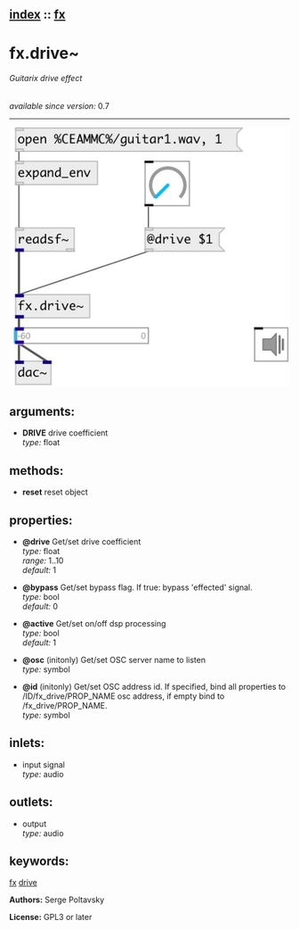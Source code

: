 [index](index.html) :: [fx](category_fx.html)
---

# fx.drive~

###### Guitarix drive effect

*available since version:* 0.7

---




[![example](../examples/img/fx.drive~.jpg)](../examples/pd/fx.drive~.pd)



## arguments:

* **DRIVE**
drive coefficient<br>
_type:_ float<br>



## methods:

* **reset**
reset object<br>




## properties:

* **@drive** 
Get/set drive coefficient<br>
_type:_ float<br>
_range:_ 1..10<br>
_default:_ 1<br>

* **@bypass** 
Get/set bypass flag. If true: bypass &#39;effected&#39; signal.<br>
_type:_ bool<br>
_default:_ 0<br>

* **@active** 
Get/set on/off dsp processing<br>
_type:_ bool<br>
_default:_ 1<br>

* **@osc** (initonly)
Get/set OSC server name to listen<br>
_type:_ symbol<br>

* **@id** (initonly)
Get/set OSC address id. If specified, bind all properties to /ID/fx_drive/PROP_NAME osc
address, if empty bind to /fx_drive/PROP_NAME.<br>
_type:_ symbol<br>



## inlets:

* input signal<br>
_type:_ audio



## outlets:

* output<br>
_type:_ audio



## keywords:

[fx](keywords/fx.html)
[drive](keywords/drive.html)






**Authors:** Serge Poltavsky




**License:** GPL3 or later





